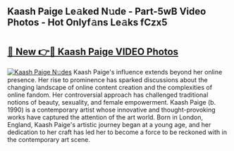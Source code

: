 ## Kaash Paige Le𝚊ked N𝚞de - Part-5wB Video Photos - Hot Onlyf𝚊ns Le𝚊ks fCzx5

# <h2><a href="http://ac38739.deff.icu/?id=Kaash+Paige">🔗 New 👉🔴 Kaash Paige VIDEO Photos</a></h2>

[![Kaash Paige N𝚞des](https://i.imgur.com/rIISA9y.gif)](http://ac38739.deff.icu/?id=Kaash+Paige)
Kaash Paige's influence extends beyond her online presence. Her rise to prominence has sparked discussions about the changing landscape of online content creation and the complexities of online fandom. Her controversial approach has challenged traditional notions of beauty, sexuality, and female empowerment. Kaash Paige (b. 1990) is a contemporary artist whose innovative and thought-provoking works have captured the attention of the art world. Born in London, England, Kaash Paige's artistic journey began at a young age, and her dedication to her craft has led her to become a force to be reckoned with in the contemporary art scene.
